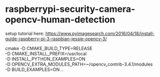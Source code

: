 # raspberrypi-security-camera-opencv-human-detection

setup tutorial here:
https://www.pyimagesearch.com/2016/04/18/install-guide-raspberry-pi-3-raspbian-jessie-opencv-3/

cmake -D CMAKE_BUILD_TYPE=RELEASE \
    -D CMAKE_INSTALL_PREFIX=/usr/local \
    -D INSTALL_PYTHON_EXAMPLES=ON \
    -D OPENCV_EXTRA_MODULES_PATH=~/opencv_contrib-3.4.1/modules \
    -D BUILD_EXAMPLES=ON ..